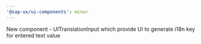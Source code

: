 ```yaml
---
'@sap-ux/ui-components': minor
---
```


New component - UITranslationInput which provide UI to generate i18n key for entered text value
